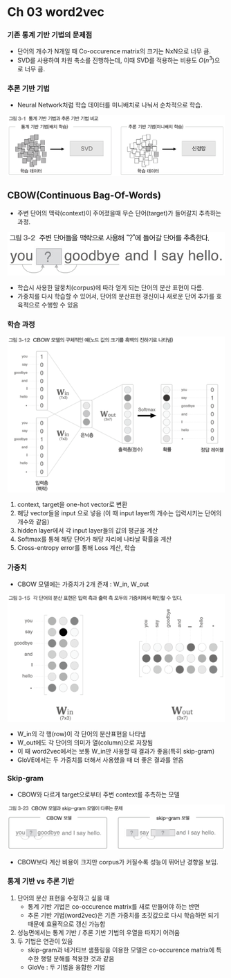# Ch 03 word2vec

### 기존 통계 기반 기법의 문제점

- 단어의 개수가 N개일 때 Co-occurence matrix의 크기는 NxN으로 너무 큼.
- SVD를 사용하여 차원 축소를 진행하는데, 이때 SVD를 적용하는 비용도 $O(n^3)$으로 너무 큼.

### 추론 기반 기법

- Neural Network처럼 학습 데이터를 미니배치로 나눠서 순차적으로 학습.

![fig 3-1.png](../figs/fig%203-1.png)

## CBOW(Continuous Bag-Of-Words)

- 주변 단어의 맥락(context)이 주어졌을때 무슨 단어(target)가 들어갈지 추측하는 과정.

![fig 3-2.png](../figs/fig%203-2.png)

- 학습시 사용한 말뭉치(corpus)에 따라 얻게 되는 단어의 분산 표현이 다름.
- 가중치를 다시 학습할 수 있어서, 단어의 분산표현 갱신이나 새로운 단어 추가를 효육적으로 수행할 수 있음

### 학습 과정

![fig 3-12.png](../figs/fig%203-12.png)

1. context, target을 one-hot vector로 변환
2. 해당 vector들을 input 으로 넣음 (이 때 input layer의 개수는 입력시키는 단어의 개수와 같음)
3. hidden layer에서 각 input layer들의 값의 평균을 계산
4. Softmax를 통해 해당 단어가 해당 자리에 나타날 확률을 계산
5. Cross-entropy error를 통해 Loss 계산, 학습

### 가중치

- CBOW 모델에는 가중치가 2개 존재 : W_in, W_out

![fig 3-15.png](../figs/fig%203-15.png)

- W_in의 각 행(row)이 각 단어의 분산표현을 나타냄
- W_out에도 각 단어의 의미가 열(column)으로 저장됨
- 이 때 word2vec에서는 보통 W_in만 사용할 때 결과가 좋음(특히 skip-gram)
- GloVE에서는 두 가중치를 더해서 사용했을 때 더 좋은 결과를 얻음

### Skip-gram

- CBOW와 다르게 target으로부터 주변 context를 추측하는 모델

![fig 3-23.png](../figs/fig%203-23.png)

- CBOW보다 계산 비용이 크지만 corpus가 커질수록 성능이 뛰어난 경향을 보임.

### 통계 기반 vs 추론 기반

1. 단어의 분산 표현을 수정하고 싶을 때
    - 통계 기반 기법은 co-occurence matrix를 새로 만들어야 하는 반면
    - 추론 기반 기법(word2vec)은 기존 가중치를 초깃값으로 다시 학습하면 되기 때문에 효율적으로 갱신 가능함
2. 성능면에서는 통계 기반 / 추론 기반 기법의 우열을 따지기 어려움
3. 두 기법은 연관이 있음
    - skip-gram과 네거티브 샘플링을 이용한 모델은 co-occurence matrix에 특수한 행렬 분해를 적용한 것과 같음
    - GloVe : 두 기법을 융합한 기법
